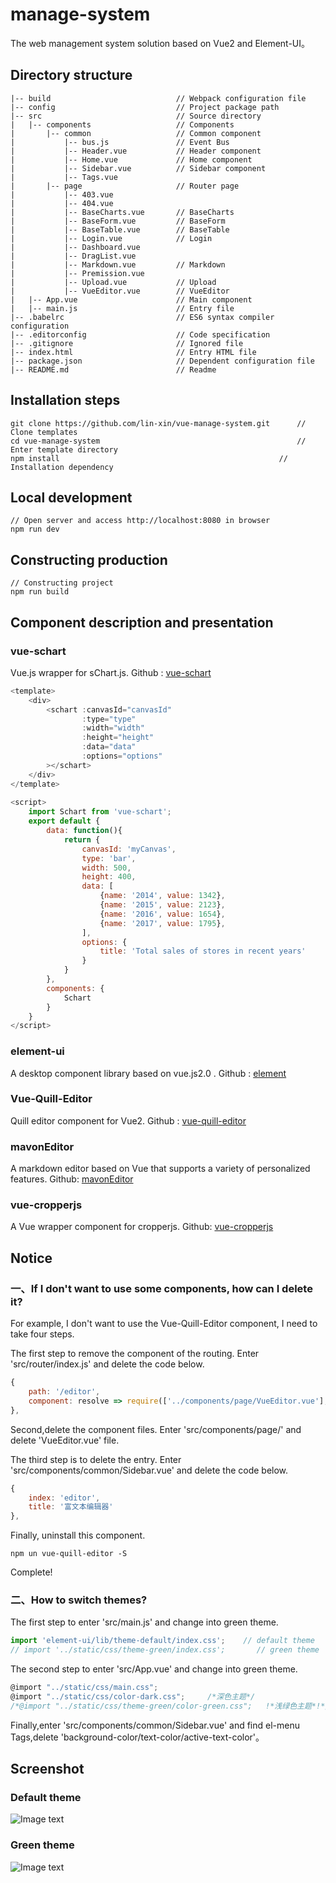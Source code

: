 # manage-system #
The web management system solution based on Vue2 and Element-UI。

## Directory structure ##

	|-- build                            // Webpack configuration file
	|-- config                           // Project package path
	|-- src                              // Source directory
	|   |-- components                   // Components
	|       |-- common                   // Common component
	|           |-- bus.js           	 // Event Bus
	|           |-- Header.vue           // Header component
	|           |-- Home.vue           	 // Home component
	|           |-- Sidebar.vue          // Sidebar component
	|           |-- Tags.vue
	|       |-- page                   	 // Router page
	|           |-- 403.vue
	|           |-- 404.vue
	|           |-- BaseCharts.vue       // BaseCharts
	|           |-- BaseForm.vue         // BaseForm
	|           |-- BaseTable.vue        // BaseTable
	|           |-- Login.vue          	 // Login
	|           |-- Dashboard.vue
	|           |-- DragList.vue
	|           |-- Markdown.vue         // Markdown
	|           |-- Premission.vue
	|           |-- Upload.vue           // Upload
	|           |-- VueEditor.vue        // VueEditor
	|   |-- App.vue                      // Main component
	|   |-- main.js                      // Entry file
	|-- .babelrc                         // ES6 syntax compiler configuration
	|-- .editorconfig                    // Code specification
	|-- .gitignore                       // Ignored file
	|-- index.html                       // Entry HTML file
	|-- package.json                     // Dependent configuration file
	|-- README.md                        // Readme


## Installation steps ##

	git clone https://github.com/lin-xin/vue-manage-system.git		// Clone templates
	cd vue-manage-system											// Enter template directory
	npm install													// Installation dependency

## Local development ##

	// Open server and access http://localhost:8080 in browser
	npm run dev

## Constructing production ##

	// Constructing project
	npm run build

## Component description and presentation ##

### vue-schart ###
Vue.js wrapper for sChart.js. Github : [vue-schart](https://github.com/linxin/vue-schart)

```JavaScript
<template>
    <div>
        <schart :canvasId="canvasId"
				:type="type"
				:width="width"
				:height="height"
				:data="data"
				:options="options"
		></schart>
    </div>
</template>
	
<script>
    import Schart from 'vue-schart';
    export default {
        data: function(){
            return {
                canvasId: 'myCanvas',
                type: 'bar',
                width: 500,
                height: 400,
                data: [
                    {name: '2014', value: 1342},
                    {name: '2015', value: 2123},
                    {name: '2016', value: 1654},
                    {name: '2017', value: 1795},
                ],
                options: {
                    title: 'Total sales of stores in recent years'
                }
            }
        },
        components: {
            Schart
        }
    }
</script>
```

### element-ui ###
A desktop component library based on vue.js2.0 . Github : [element](http://element.eleme.io/#/zh-CN/component/layout)

### Vue-Quill-Editor ###
Quill editor component for Vue2. Github : [vue-quill-editor](https://github.com/surmon-china/vue-quill-editor)

### mavonEditor ###
A markdown editor based on Vue that supports a variety of personalized features. Github: [mavonEditor](https://github.com/hinesboy/mavonEditor)

### vue-cropperjs ###
A Vue wrapper component for cropperjs. Github: [vue-cropperjs](https://github.com/Agontuk/vue-cropperjs)


## Notice ##
### 一、If I don't want to use some components, how can I delete it? ###

For example, I don't want to use the Vue-Quill-Editor component, I need to take four steps.

The first step to remove the component of the routing. Enter 'src/router/index.js' and delete the code below.

```JavaScript
{
    path: '/editor',
    component: resolve => require(['../components/page/VueEditor.vue'], resolve) 
},
```

Second,delete the component files. Enter 'src/components/page/' and delete 'VueEditor.vue' file.

The third step is to delete the entry. Enter 'src/components/common/Sidebar.vue' and delete the code below.
	
```js
{
	index: 'editor',
	title: '富文本编辑器'
},
```

Finally, uninstall this component.
	
	npm un vue-quill-editor -S

Complete!

### 二、How to switch themes? ###

The first step to enter 'src/main.js' and change into green theme.

```javascript
import 'element-ui/lib/theme-default/index.css';    // default theme
// import '../static/css/theme-green/index.css';       // green theme
```

The second step to enter 'src/App.vue' and change into green theme.

```javascript
@import "../static/css/main.css";
@import "../static/css/color-dark.css";     /*深色主题*/
/*@import "../static/css/theme-green/color-green.css";   !*浅绿色主题*!*/
```

Finally,enter 'src/components/common/Sidebar.vue' and find el-menu Tags,delete 'background-color/text-color/active-text-color'。

## Screenshot ##
### Default theme ###

![Image text](https://github.com/lin-xin/manage-system/raw/master/screenshots/wms1.png)

### Green theme ###

![Image text](https://github.com/lin-xin/manage-system/raw/master/screenshots/wms2.png)
